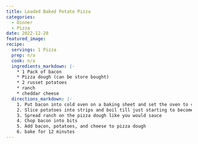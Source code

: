 ```yaml
---
title: Loaded Baked Potato Pizza
categories:
  - Dinner 
  - Pizza
date: 2022-12-28
featured_image:
recipe:
  servings: 1 Pizza
  prep: n/a
  cook: n/a
  ingredients_markdown: |- 
    * 1 Pack of bacon
    * Pizza dough (can be store bought)
    * 2 russet potatoes
    * ranch 
    * cheddar cheese
  directions_markdown: |-
    1. Put bacon into cold oven on a baking sheet and set the oven to 450F
    2. Slice potatoes into strips and boil till just starting to become tender 
    3. Spread ranch on the pizza dough like you would sauce
    4. Chop bacon into bits
    5. Add bacon, potatoes, and cheese to pizza dough
    6. bake for 12 minutes
---
```

